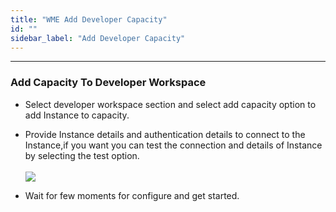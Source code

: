 ```yaml
---
title: "WME Add Developer Capacity"
id: ""
sidebar_label: "Add Developer Capacity"
---
```

---

### Add Capacity To Developer Workspace

- Select developer workspace section and select add capacity option to add Instance to capacity.
- Provide Instance details and authentication details to connect to the Instance,if you want you can test the connection and details of Instance by selecting the test option.
   <br/><br/>
   [![](/learn/assets/wme-setup/configuring-wme/workspace-capacity.jpg)](/learn/assets/wme-setup/configuring-wme/workspace-capacity.jpg)

- Wait for few moments for configure and get started.
